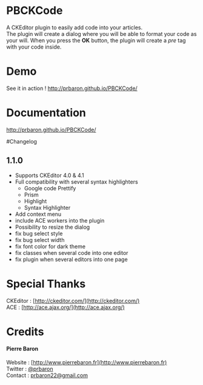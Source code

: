 # PBCKCode

A CKEditor plugin to easily add code into your articles.  
The plugin will create a dialog where you will be able to format your code as your will. When you press the **OK** button, the plugin will create a *pre* tag with your code inside.

# Demo
See it in action ! http://prbaron.github.io/PBCKCode/

# Documentation
http://prbaron.github.io/PBCKCode/

#Changelog
## 1.1.0
  * Supports CKEditor 4.0 & 4.1
  * Full compatibility with several syntax highlighters 
    * Google code Prettify
    * Prism
    * Highlight
    * Syntax Highlighter
  * Add context menu
  * include ACE workers into the plugin
  * Possibility to resize the dialog
  * fix bug select style
  * fix bug select width
  * fix font color for dark theme
  * fix classes when several code into one editor
  * fix plugin when several editors into one page

# Special Thanks
CKEditor : [http://ckeditor.com/](http://ckeditor.com/)  
ACE : [http://ace.ajax.org/](http://ace.ajax.org/)

# Credits
#### Pierre Baron  
Website : [http://www.pierrebaron.fr](http://www.pierrebaron.fr)  
Twitter : [@prbaron](https://twitter.com/prbaron)  
Contact : <prbaron22@gmail.com>  

